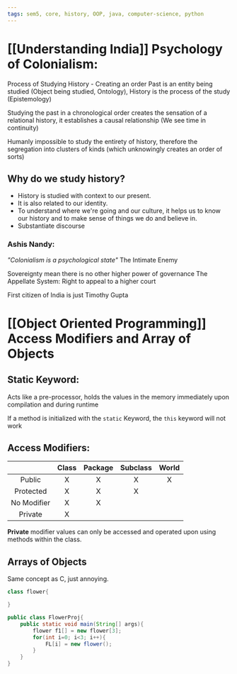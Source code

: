 ```yaml
---
tags: sem5, core, history, OOP, java, computer-science, python
---
```


# [[Understanding India]] Psychology of Colonialism:

Process of Studying History - Creating an order
Past is an entity being studied (Object being studied, Ontology), History is the process of the study (Epistemology)

Studying the past in a chronological order creates the sensation of a relational history, it establishes a causal relationship (We see time in continuity)

Humanly impossible to study the entirety of history, therefore the segregation into clusters of kinds (which unknowingly creates an order of sorts)

## Why do we study history?
- History is studied with context to our present.
- It is also related to our identity. 
- To understand where we're going and our culture, it helps us to know our history and to make sense of things we do and believe in. 
- Substantiate discourse

### Ashis Nandy:
*"Colonialism is a psychological state"* The Intimate Enemy

Sovereignty mean there is no other higher power of governance
The Appellate System: Right to appeal to a higher court

First citizen of India is just Timothy Gupta

# [[Object Oriented Programming]] Access Modifiers and Array of Objects

## Static Keyword:
Acts like a pre-processor, holds the values in the memory immediately upon compilation and during runtime

If a method is initialized with the `static` Keyword, the `this` keyword will not work 

## Access Modifiers:

|             	| Class 	| Package 	| Subclass 	| World 	|
|:-----------:	|:-----:	|:-------:	|:--------:	|:-----:	|
|    Public   	|   X   	|    X    	|     X    	|   X   	|
|  Protected  	|   X   	|    X    	|     X    	|       	|
| No Modifier 	|   X   	|    X    	|          	|       	|
|   Private   	|   X   	|         	|          	|       	|

**Private** modifier values can only be accessed and operated upon using methods within the class.

## Arrays of Objects
Same concept as C, just annoying.

```java
class flower{

}

public class FlowerProj{
	public static void main(String[] args){
		flower f1[] = new flower[3];
		for(int i=0; i<3; i++){
			FL[i] = new flower();
		}
	}
}
```

